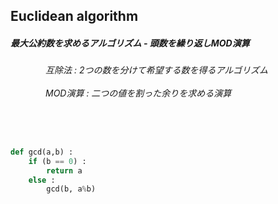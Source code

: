 <h2> Euclidean algorithm</h2>

<h5>最大公約数を求めるアルゴリズム - 頭数を繰り返しMOD演算
</h5>
<h6>
<a>　　　　</a>互除法 : 2つの数を分けて希望する数を得るアルゴリズム
<br><br>
<a>　　　　</a>MOD演算 : 二つの値を割った余りを求める演算
</h6> 
<br>

```python

def gcd(a,b) :
    if (b == 0) :
        return a
    else :
        gcd(b, a%b)
        
```
